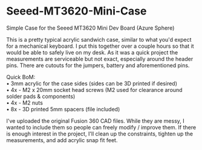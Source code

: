 # Seeed-MT3620-Mini-Case

Simple Case for the Seeed MT3620 Mini Dev Board (Azure Sphere)

This is a pretty typical acrylic sandwich case, similar to what you'd expect for a mechanical keyboard. I put this together over a couple hours so that it would be able to safely live on my desk. As it was a quick project the measurements are serviceable but not exact, especially around the header pins. There are cutouts for the jumpers, battery and aforementioned pins.

Quick BoM:<br/>
   • 3mm acrylic for the case sides (sides can be 3D printed if desired)<br/>
   • 4x - M2 x 20mm socket head screws (M2 used for clearance around solder pads & components)<br/>
   • 4x - M2 nuts<br/>
   • 8x - 3D printed 5mm spacers (file included)<br/>
   
I've uploaded the original Fusion 360 CAD files. While they are messy, I wanted to include them so people can freely modify / improve them. If there is enough interest in the project, I'll clean up the constraints, tighten up the measurements, and add acrylic snap fit feet.
   
